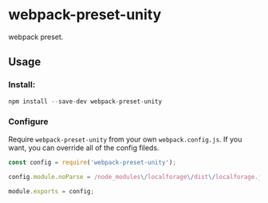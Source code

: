 # webpack-preset-unity

webpack preset.

## Usage

### Install:

```js
npm install --save-dev webpack-preset-unity
```

### Configure

Require `webpack-preset-unity` from your own `webpack.config.js`. If you want, you can override all of the config fileds.

```js
const config = require('webpack-preset-unity');

config.module.noParse = /node_modules\/localforage\/dist\/localforage.js/;

module.exports = config;
```